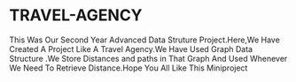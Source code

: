 # TRAVEL-AGENCY
This Was Our Second Year Advanced Data Struture Project.Here,We Have Created A Project Like A Travel Agency.We Have Used Graph Data Structure .We Store Distances and paths in That Graph And Used Whenever We Need To Retrieve Distance.Hope You All Like This Miniproject
